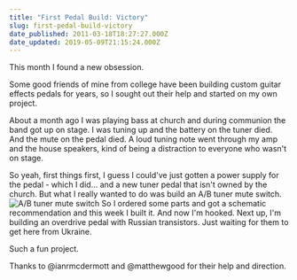 ```yaml
---
title: "First Pedal Build: Victory"
slug: first-pedal-build-victory
date_published: 2011-03-18T18:27:27.000Z
date_updated: 2019-05-09T21:15:24.000Z
---
```


This month I found a new obsession.

Some good friends of mine from college have been building custom guitar effects pedals for years, so I sought out their help and started on my own project.

About a month ago I was playing bass at church and during communion the band got up on stage. I was tuning up and the battery on the tuner died. And the mute on the pedal died. A loud tuning note went through my amp and the house speakers, kind of being a distraction to everyone who wasn't on stage.

So yeah, first things first, I guess I could've just gotten a power supply for the pedal - which I did... and a new tuner pedal that isn't owned by the church. But what I really wanted to do was build an A/B tuner mute switch.
![A/B tuner mute switch](http://res.cloudinary.com/joelgoodman/image/upload/v1401313556/pedal21_fja3z6.jpg)
So I ordered some parts and got a schematic recommendation and this week I built it. And now I'm hooked. Next up, I'm building an overdrive pedal with Russian transistors. Just waiting for them to get here from Ukraine.

Such a fun project.

Thanks to @ianrmcdermott and @matthewgood for their help and direction.
